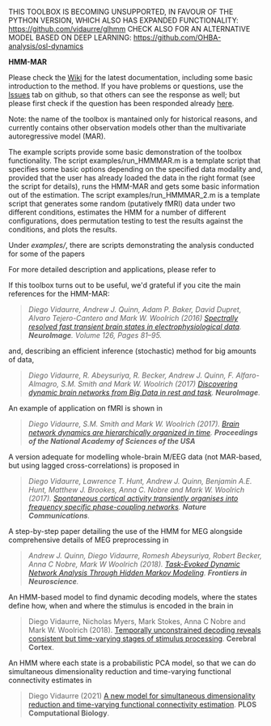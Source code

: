 THIS TOOLBOX IS BECOMING UNSUPPORTED, IN FAVOUR OF THE PYTHON VERSION, WHICH ALSO HAS EXPANDED FUNCTIONALITY: https://github.com/vidaurre/glhmm
CHECK ALSO FOR AN ALTERNATIVE MODEL BASED ON DEEP LEARNING: https://github.com/OHBA-analysis/osl-dynamics

**HMM-MAR**

Please check the [Wiki](https://github.com/OHBA-analysis/HMM-MAR/wiki) for the latest documentation, including some basic introduction to the method. If you have problems or questions, use the [Issues](https://github.com/OHBA-analysis/HMM-MAR/issues) tab on github, so that others can see the response as well; but please first check if the question has been responded already [here](https://github.com/OHBA-analysis/HMM-MAR/issues?q=is%3Aissue+is%3Aclosed).   

Note: the name of the toolbox is mantained only for historical reasons, and currently contains other observation models other than the multivariate autoregressive model (MAR).

The example scripts provide some basic demonstration of the toolbox functionality. The script examples/run_HMMMAR.m is a template script that specifies some basic options depending on the specified data modality and, provided that the user has already loaded the data in the right format (see the script for details), runs the HMM-MAR and gets some basic information out of the estimation. The script examples/run_HMMMAR_2.m is a template script that generates some random (putatively fMRI) data under two different conditions, estimates the HMM for a number of different configurations, does permutation testing to test the results against the conditions, and plots the results.

Under _examples/_, there are scripts demonstrating the analysis conducted for some of the papers

For more detailed description and applications, please refer to

If this toolbox turns out to be useful, we'd grateful if you cite the main references for the HMM-MAR: 

> _Diego Vidaurre, Andrew J. Quinn, Adam P. Baker, David Dupret, Alvaro Tejero-Cantero and Mark W. Woolrich (2016) [Spectrally resolved fast transient brain states in electrophysiological data](http://www.sciencedirect.com/science/article/pii/S1053811915010691). **NeuroImage**. Volume 126, Pages 81–95._

and, describing an efficient inference (stochastic) method for big amounts of data, 

> _Diego Vidaurre, R. Abeysuriya, R. Becker, Andrew J. Quinn, F. Alfaro-Almagro, S.M. Smith and Mark W. Woolrich (2017) [Discovering dynamic brain networks from Big Data in rest and task](http://www.sciencedirect.com/science/article/pii/S1053811917305487). **NeuroImage**._

An example of application on fMRI is shown in 

> _Diego Vidaurre, S.M. Smith and Mark W. Woolrich (2017). [Brain network dynamics are hierarchically organized in time](http://www.pnas.org/content/early/2017/10/26/1705120114). **Proceedings of the National Academy of Sciences of the USA**_

A version adequate for modelling whole-brain M/EEG data (not MAR-based, but using lagged cross-correlations) is proposed in 

> _Diego Vidaurre, Lawrence T. Hunt, Andrew J. Quinn, Benjamin A.E. Hunt, Matthew J. Brookes, Anna C. Nobre and Mark W. Woolrich (2017). [Spontaneous cortical activity transiently organises into frequency specific phase-coupling networks](https://www.nature.com/articles/s41467-018-05316-z). **Nature Communications**._

A step-by-step paper detailing the use of the HMM for MEG alongside comprehensive details of MEG preprocessing in 

> _Andrew J. Quinn, Diego Vidaurre, Romesh Abeysuriya, Robert Becker, Anna C Nobre, Mark W Woolrich (2018). [Task-Evoked Dynamic Network Analysis Through Hidden Markov Modeling](https://www.frontiersin.org/articles/10.3389/fnins.2018.00603/full). **Frontiers in Neuroscience**._

An HMM-based model to find dynamic decoding models, where the states define how, when and where the stimulus is encoded in the brain in

> Diego Vidaurre, Nicholas Myers, Mark Stokes, Anna C Nobre and Mark W. Woolrich (2018). [Temporally unconstrained decoding reveals consistent but time-varying stages of stimulus processing](https://academic.oup.com/cercor/article/29/2/863/5232535). **Cerebral Cortex**.

An HMM where each state is a probabilistic PCA model, so that we can do simultaneous dimensionality reduction and time-varying functional connectivity estimates in

> Diego Vidaurre (2021) [A new model for simultaneous dimensionality reduction and time-varying functional connectivity estimation](https://journals.plos.org/ploscompbiol/article?id=10.1371/journal.pcbi.1008580). **PLOS Computational Biology**.



